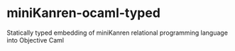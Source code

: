 # miniKanren-ocaml-typed
Statically typed embedding of miniKanren relational programming language into Objective Caml
